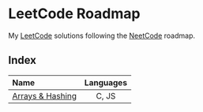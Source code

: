 # LeetCode Roadmap

My [LeetCode](https://leetcode.com/problemset/all/) solutions following the [NeetCode](https://neetcode.io/) roadmap.

## Index

|     **Name**     | **Languages** |
| :-------------- | :-----------: |
| [Arrays & Hashing](./1-arrays-hashing/) |     C, JS     |
